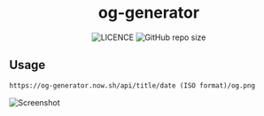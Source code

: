 <div
  align="center"
>

# og-generator

![LICENCE](https://img.shields.io/github/license/InkoHX/og-generator?label=LICENCE&style=flat-square)
![GitHub repo size](https://img.shields.io/github/repo-size/InkoHX/og-generator)

</div>

## Usage

```txt
https://og-generator.now.sh/api/title/date (ISO format)/og.png
```

![Screenshot](https://og-generator.now.sh/api/%E6%88%91%E3%80%85%E3%81%AF%E3%81%AA%E3%81%9C%E8%AA%95%E7%94%9F%E3%81%97%E3%81%9F%E3%81%AE%E3%81%8B/2021-03-02T17:32:34.000Z/og.png)
